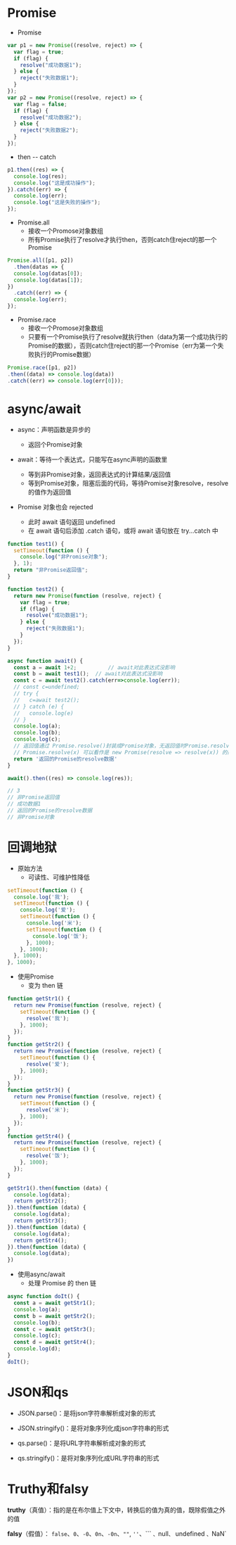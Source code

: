 # Promise

- Promise 

```js
var p1 = new Promise((resolve, reject) => {
  var flag = true;
  if (flag) {
    resolve("成功数据1");
  } else {
    reject("失败数据1");
  }
});
var p2 = new Promise((resolve, reject) => {
  var flag = false;
  if (flag) {
    resolve("成功数据2");
  } else {
    reject("失败数据2");
  }
});
```

- then -- catch

```js
p1.then((res) => {
  console.log(res);
  console.log("这是成功操作");
}).catch((err) => {
  console.log(err);
  console.log("这是失败的操作");
});
```

- Promise.all
  - 接收一个Promose对象数组
  - 所有Promise执行了resolve才执行then，否则catch住reject的那一个Promise

```js
Promise.all([p1, p2])
  .then(datas => {
  console.log(datas[0]);
  console.log(datas[1]);
})
  .catch((err) => {
  console.log(err);
});
```

- Promise.race
  - 接收一个Promose对象数组
  - 只要有一个Promise执行了resolve就执行then（data为第一个成功执行的Promise的数据），否则catch住reject的那一个Promise（err为第一个失败执行的Promise数据）

```js
Promise.race([p1, p2])
.then((data) => console.log(data))
.catch((err) => console.log(err[0]));
```

# async/await

- async：声明函数是异步的
  - 返回个Promise对象

- await：等待一个表达式，只能写在async声明的函数里
  - 等到非Promise对象，返回表达式的计算结果/返回值
  - 等到Promise对象，阻塞后面的代码，等待Promise对象resolve，resolve 的值作为返回值
- Promise 对象也会 rejected
  - 此时 await 语句返回 undefined
  - 在 await 语句后添加 .catch 语句，或将 await 语句放在 try...catch 中

```js
function test1() {
  setTimeout(function () {
    console.log("非Promise对象");
  }, 1);
  return "非Promise返回值";
}

function test2() {
  return new Promise(function (resolve, reject) {
    var flag = true;
    if (flag) {
      resolve("成功数据1");
    } else {
      reject("失败数据1");
    }
  });
}

async function await() {
  const a = await 1+2;			// await对此表达式没影响
  const b = await test1();	// await对此表达式没影响
  const c = await test2().catch(err=>console.log(err));
  // const c=undefined;
  // try {
  //   c=await test2();  
  // } catch (e) {
  //   console.log(e)
  // }
  console.log(a);
  console.log(b);
  console.log(c);
  // 返回值通过 Promise.resolve()封装成Promise对象，无返回值时Promise.resolve(undefined)。
  // Promise.resolve(x) 可以看作是 new Promise(resolve => resolve(x)) 的简写
  return '返回的Promise的resolve数据'
}

await().then((res) => console.log(res));

// 3
// 非Promise返回值
// 成功数据1
// 返回的Promise的resolve数据
// 非Promise对象
```

# 回调地狱

- 原始方法
  - 可读性、可维护性降低

```js
setTimeout(function () {
  console.log('我');
  setTimeout(function () {
    console.log('爱');
    setTimeout(function () {
      console.log('米');
      setTimeout(function () {
        console.log('饭');
      }, 1000);
    }, 1000);
  }, 1000);
}, 1000);
```

- 使用Promise
  - 变为 then 链

```js
function getStr1() {
  return new Promise(function (resolve, reject) {
    setTimeout(function () {
      resolve('我');
    }, 1000);
  });
}
function getStr2() {
  return new Promise(function (resolve, reject) {
    setTimeout(function () {
      resolve('爱');
    }, 1000);
  });
}
function getStr3() {
  return new Promise(function (resolve, reject) {
    setTimeout(function () {
      resolve('米');
    }, 1000);
  });
}
function getStr4() {
  return new Promise(function (resolve, reject) {
    setTimeout(function () {
      resolve('饭');
    }, 1000);
  });
}

getStr1().then(function (data) {
  console.log(data);
  return getStr2();
}).then(function (data) {
  console.log(data);
  return getStr3();
}).then(function (data) {
  console.log(data);
  return getStr4();
}).then(function (data) {
  console.log(data);
})
```

- 使用async/await
  - 处理 Promise 的 then 链

```js
async function doIt() {
  const a = await getStr1();
  console.log(a);
  const b = await getStr2();
  console.log(b);
  const c = await getStr3();
  console.log(c);
  const d = await getStr4();
  console.log(d);
}
doIt();
```

# JSON和qs

- JSON.parse()：是将json字符串解析成对象的形式

- JSON.stringify()：是将对象序列化成json字符串的形式

- qs.parse()：是将URL字符串解析成对象的形式

- qs.stringify()：是将对象序列化成URL字符串的形式

# Truthy和falsy

**truthy**（真值）：指的是在布尔值上下文中，转换后的值为真的值，既除假值之外的值

**falsy**（假值）： `false`、`0`、`-0`、`0n`、`-0n`、`""`, `''`、``` `、`null`、` undefined `、`NaN`
